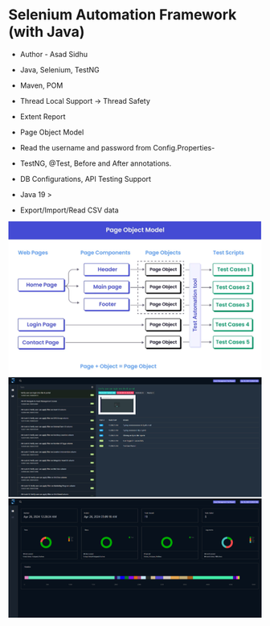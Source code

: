 # Selenium Automation Framework (with Java)

- Author - Asad Sidhu

- Java, Selenium, TestNG

- Maven, POM

- Thread Local Support → Thread Safety

- Extent Report

- Page Object Model

- Read the username and password from Config.Properties-

- TestNG, @Test, Before and After annotations.

- DB Configurations, API Testing Support

- Java 19 >

- Export/Import/Read CSV data

<img width="1024"  src="https://github.com/asad-sidhu/biotech_selenium_scripts/blob/main/POM%20framework.png">

<img width="1024"  src="https://github.com/asad-sidhu/biotech_selenium_scripts/blob/main/Extent%20Reports%201.png">

<img width="1024"  src="https://github.com/asad-sidhu/biotech_selenium_scripts/blob/main/Extent%20Reports%202.png">

